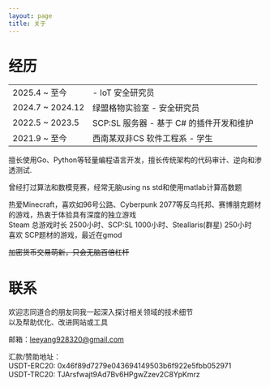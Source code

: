 ```yaml
---
layout: page
title: 关于
---
```


# [](#header-1)经历

|||
| --- | --- |
| 2025.4 ~ 至今 | - IoT 安全研究员 |
| 2024.7 ~ 2024.12 | 绿盟格物实验室 - 安全研究员 |
| 2022.5 ~ 2023.5  | SCP:SL 服务器 - 基于 C# 的插件开发和维护 |
| 2021.9 ~ 至今 | 西南某双非CS 软件工程系 - 学生 |


擅长使用Go、Python等轻量编程语言开发，擅长传统架构的代码审计、逆向和渗透测试.  

曾经打过算法和数模竞赛，经常无脑using ns std和使用matlab计算高数题

热爱Minecraft，喜欢如96号公路、Cyberpunk 2077等反乌托邦、赛博朋克题材的游戏，热衷于体验具有深度的独立游戏  
Steam 总游戏时长 2500小时、SCP:SL 1000小时、Steallaris(群星) 250小时  
喜欢 SCP题材的游戏，最近在gmod

~~加密货币交易萌新，只会无脑百倍杠杆~~  

# [](#header-1)联系

欢迎志同道合的朋友同我一起深入探讨相关领域的技术细节  
以及帮助优化、改进网站或工具  

邮箱：<a href="mailto:leeyang928320@gmail.com">leeyang928320@gmail.com</a>  

汇款/赞助地址：  
USDT-ERC20: 0x46f89d7279e043694149503b6f922e5fbb052971  
USDT-TRC20: TJArsfwajt9Ad7Bv6HPgwZzev2C8YpKmrz  
